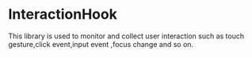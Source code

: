 # InteractionHook
This library is used to monitor and collect user interaction such as touch gesture,click event,input event ,focus change and so on.

